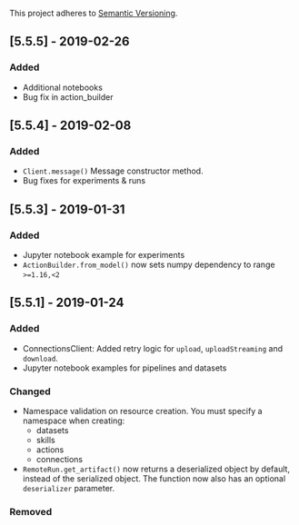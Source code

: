 This project adheres to [Semantic Versioning](https://semver.org/spec/v2.0.0.html).

## [5.5.5] - 2019-02-26
### Added

* Additional notebooks
* Bug fix in action_builder

## [5.5.4] - 2019-02-08
### Added

* `Client.message()` Message constructor method.
* Bug fixes for experiments & runs

## [5.5.3] - 2019-01-31
### Added

* Jupyter notebook example for experiments
* `ActionBuilder.from_model()` now sets numpy dependency to range `>=1.16,<2`


## [5.5.1] - 2019-01-24
### Added

* ConnectionsClient: Added retry logic for `upload`, `uploadStreaming` and `download`.
* Jupyter notebook examples for pipelines and datasets

### Changed

* Namespace validation on resource creation. You must specify a namespace when creating:
    * datasets
    * skills
    * actions
    * connections
* `RemoteRun.get_artifact()` now returns a deserialized object by default, instead of the serialized object. The function now also has an optional `deserializer` parameter.


### Removed
